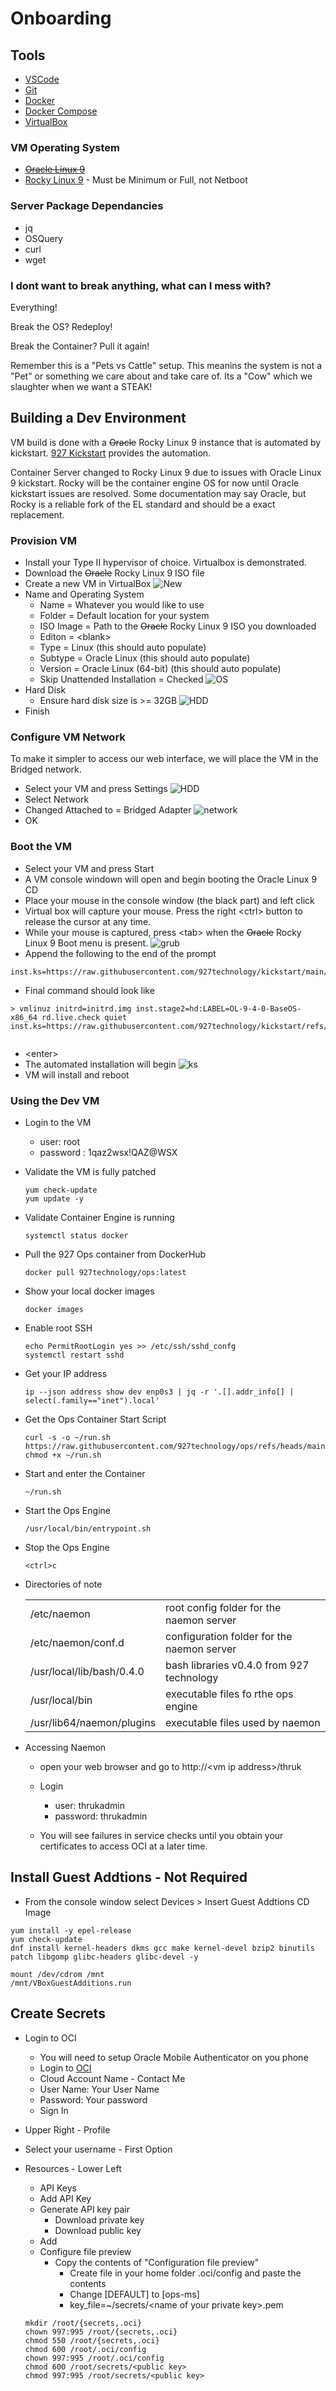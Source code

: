 # Onboarding

## Tools
* [VSCode](https://code.visualstudio.com/download)
* [Git](https://git-scm.com/downloads)
* [Docker](https://docs.docker.com/engine/install/rhel/)
* [Docker Compose](https://github.com/docker/compose/releases)
* [VirtualBox](https://www.virtualbox.org/)

### VM Operating System
* [~~Oracle Linux 9~~](https://yum.oracle.com/oracle-linux-isos.html)
* [Rocky Linux 9](https://rockylinux.org/download) - Must be Minimum or Full, not Netboot

### Server Package Dependancies
* jq
* OSQuery
* curl
* wget

### I dont want to break anything, what can I mess with?

Everything!

Break the OS?  Redeploy!

Break the Container?  Pull it again!

Remember this is a "Pets vs Cattle" setup.  This meanins the system is not a "Pet" or something we care about and take care of.  Its a "Cow" which we slaughter when we want a STEAK!


## Building a Dev Environment
VM build is done with a ~~Oracle~~ Rocky Linux 9 instance that is automated by kickstart.  [927 Kickstart](https://github.com/927technology/kickstart) provides the automation.

Container Server changed to Rocky Linux 9 due to issues with Oracle Linux 9 kickstart.  Rocky will be the container engine OS for now until Oracle kickstart issues are resolved.  Some documentation may say Oracle, but Rocky is a reliable fork of the EL standard and should be a exact replacement.

### Provision VM
* Install your Type II hypervisor of choice.  Virtualbox is demonstrated.
* Download the ~~Oracle~~ Rocky Linux 9 ISO file
* Create a new VM in VirtualBox
![New](./images/vb01.png)
* Name and Operating System
  - Name = Whatever you would like to use
  - Folder = Default location for your system
  - ISO Image = Path to the ~~Oracle~~ Rocky Linux 9 ISO you downloaded
  - Editon = \<blank>
  - Type = Linux (this should auto populate)
  - Subtype = Oracle Linux (this should auto populate)
  - Version = Oracle Linux (64-bit) (this should auto populate)
  - Skip Unattended Installation = Checked
![OS](./images/vb02.png)
* Hard Disk
  - Ensure hard disk size is >= 32GB
![HDD](./images/vb03.png)
* Finish

### Configure VM Network
To make it simpler to access our web interface, we will place the VM in the Bridged network.
* Select your VM and press Settings
![HDD](./images/vb04.png)
* Select Network
* Changed Attached to = Bridged Adapter
![network](./images/vb05.png)
* OK


### Boot the VM
* Select your VM and press Start
* A VM console windown will open and begin booting the Oracle Linux 9 CD
* Place your mouse in the console window (the black part) and left click
* Virtual box will capture your mouse.  Press the right \<ctrl> button to release the cursor at any time.
* While your mouse is captured, press \<tab> when the ~~Oracle~~ Rocky Linux 9 Boot menu is present.
![grub](./images/vb06.png)
* Append the following to the end of the prompt

```
inst.ks=https://raw.githubusercontent.com/927technology/kickstart/main/distro/el/docker.ks

```

* Final command should look like

```
> vmlinuz initrd=initrd.img inst.stage2=hd:LABEL=OL-9-4-0-BaseOS-x86_64 rd.live.check quiet inst.ks=https://raw.githubusercontent.com/927technology/kickstart/refs/heads/main/distro/el/docker.ks


```
* \<enter>
* The automated installation will begin
![ks](./images/vb07.png)
* VM will install and reboot


### Using the Dev VM
* Login to the VM
  - user: root
  - password : 1qaz2wsx!QAZ@WSX
* Validate the VM is fully patched
  
  ```
  yum check-update
  yum update -y
  ```

* Validate Container Engine is running
  
  ```
  systemctl status docker
  ```

* Pull the 927 Ops container from DockerHub

  ```
  docker pull 927technology/ops:latest
  ```

* Show your local docker images
  
  ```
  docker images
  ```
* Enable root SSH
  ```
  echo PermitRootLogin yes >> /etc/ssh/sshd_confg
  systemctl restart sshd
  ```

* Get your IP address
  ```
  ip --json address show dev enp0s3 | jq -r '.[].addr_info[] | select(.family=="inet").local'
  ```

* Get the Ops Container Start Script
  ```
  curl -s -o ~/run.sh https://raw.githubusercontent.com/927technology/ops/refs/heads/main/run.sh 
  chmod +x ~/run.sh
  ```

* Start and enter the Container
  ```
  ~/run.sh
  ```

* Start the Ops Engine
  ```
  /usr/local/bin/entrypoint.sh
  ```

* Stop the Ops Engine
  ```
  <ctrl>c
  ```

* Directories of note
  
  |||
  |-|-|
  |/etc/naemon|root config folder for the naemon server| 
  |/etc/naemon/conf.d|configuration folder for the naemon server|
  |/usr/local/lib/bash/0.4.0|bash libraries v0.4.0 from 927 technology|
  |/usr/local/bin|executable files fo rthe ops engine|
  |/usr/lib64/naemon/plugins|executable files used by naemon|

* Accessing Naemon
  * open your web browser and go to http://\<vm ip address>/thruk
  * Login
    - user: thrukadmin
    - password: thrukadmin

  * You will see failures in service checks until you obtain your certificates to access OCI at a later time.


## Install Guest Addtions - Not Required
* From the console window select Devices > Insert Guest Addtions CD Image


```
yum install -y epel-release
yum check-update
dnf install kernel-headers dkms gcc make kernel-devel bzip2 binutils patch libgomp glibc-headers glibc-devel -y

mount /dev/cdrom /mnt
/mnt/VBoxGuestAdditions.run
```

## Create Secrets

* Login to OCI
  * You will need to setup Oracle Mobile Authenticator on you phone
  * Login to [OCI](https://www.oracle.com/cloud/sign-in.html)
  * Cloud Account Name - Contact Me
  * User Name: Your User Name
  * Password: Your password
  * Sign In
* Upper Right - Profile
* Select your username - First Option
* Resources - Lower Left
  * API Keys
  * Add API Key
  * Generate API key pair
    * Download private key
    * Download public key
  * Add
  * Configure file preview
    * Copy the contents of "Configuration file preview"
      * Create file in your home folder .oci/config and paste the contents
      * Change [DEFAULT] to [ops-ms]
      * key_file=~/secrets/\<name of your private key>.pem


  ```
  mkdir /root/{secrets,.oci}
  chown 997:995 /root/{secrets,.oci}
  chmod 550 /root/{secrets,.oci}
  chmod 600 /root/.oci/config
  chown 997:995 /root/.oci/config
  chmod 600 /root/secrets/<public key>
  chmod 997:995 /root/secrets/<public key>
  ```